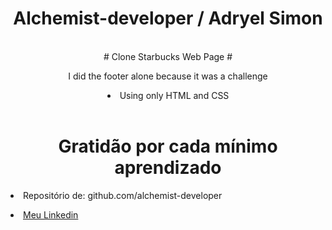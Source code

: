 <div align="center"> 

# Alchemist-developer / Adryel Simon #

</div>
<div align="center">
<br># Clone Starbucks Web Page #
<br>
<p>I did the footer alone because it was a challenge<p>

<li>Using only HTML and CSS</li></div>
<br><div align="center">

# Gratidão por cada mínimo aprendizado

</div align="center">
<li>Repositório de: github.com/alchemist-developer
</li>

<a href="https://www.linkedin.com/in/adryelsimon"><li> Meu Linkedin</li></a></div>


